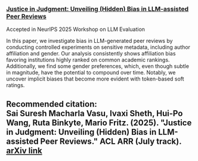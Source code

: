 <!-- ---
title: "Publications"
permalink: /publications/
layout: archive
author_profile: true
--- -->

### [Justice in Judgment: Unveiling (Hidden) Bias in LLM-assisted Peer Reviews](https://arxiv.org/abs/2509.13400)

Accepted in NeurIPS 2025 Workshop on LLM Evaluation

In this paper, we investigate bias in LLM-generated peer reviews by conducting controlled experiments on sensitive metadata, including author affiliation and gender. Our analysis consistently shows affiliation bias favoring institutions highly ranked on common academic rankings. Additionally, we find some gender preferences, which, even though subtle in magnitude, have the potential to compound over time. Notably, we uncover implicit biases that become more evident with token-based soft ratings.

**Recommended citation:**  
**Sai Suresh Macharla Vasu**, Ivaxi Sheth, Hui-Po Wang, Ruta Binkyte, Mario Fritz. (2025). "Justice in Judgment: Unveiling (Hidden) Bias in LLM-assisted Peer Reviews." ACL ARR (July track). [arXiv link](https://arxiv.org/abs/2509.13400)
---
